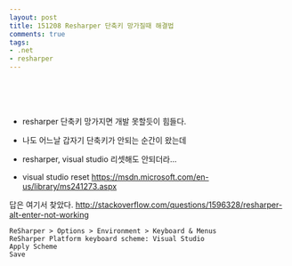 ```yaml
---
layout: post
title: 151208 Resharper 단축키 망가질때 해결법
comments: true
tags:
- .net
- resharper
---
```


<!-- TOC -->


<!-- /TOC -->

<br>
<br>
<br>


- resharper 단축키 망가지면 개발 못할듯이 힘들다.
- 나도 어느날 갑자기 단축키가 안되는 순간이 왔는데
- resharper, visual studio 리셋해도 안되더라...

- visual studio reset
https://msdn.microsoft.com/en-us/library/ms241273.aspx

답은 여기서 찾았다.
http://stackoverflow.com/questions/1596328/resharper-alt-enter-not-working

```text
ReSharper > Options > Environment > Keyboard & Menus
ReSharper Platform keyboard scheme: Visual Studio
Apply Scheme
Save
```